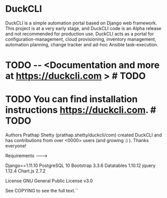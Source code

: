 # DuckCLI
DuckCLI is a simple automation portal based on Django web framework. This project is at a very early stage, and DuckCLI code is an Alpha release and not recommended for production use. 
DuckCLI acts as a portal for configuration-management, cloud provisioning, inventory management, automation planning, change tracker and ad-hoc Ansible task-execution.

# TODO -- <Documentation and more at https://duckcli.com >  # TODO

# TODO You can find installation instructions <https://duckcli.com>. # TODO

Authors
Prathap Shetty (prathap.shetty/duckcli/com) created DuckCLI and has contributions from over <0000> users (and growing :) ). Thanks everyone!


Requirements ---> 

Django==1.11.10
PostgreSQL 10
Bootstrap 3.3.6
Datatables 1.10.12
jquery 1.12.4
Chart.js 2.7.2 

License
GNU General Public License v3.0

See COPYING to see the full text.``